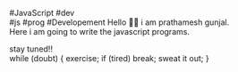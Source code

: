 #JavaScript
#dev   
#js 
#prog
#Developement
Hello 🙋‍♂️ i am prathamesh gunjal. 
<br>
Here i am going to write the javascript programs.
<br>

stay tuned!!
<br> 
while (doubt)
{
exercise;
if (tired) break; 
sweat it out;
}

 
 
